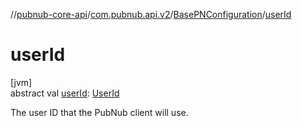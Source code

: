 //[pubnub-core-api](../../../index.md)/[com.pubnub.api.v2](../index.md)/[BasePNConfiguration](index.md)/[userId](user-id.md)

# userId

[jvm]\
abstract val [userId](user-id.md): [UserId](../../com.pubnub.api/-user-id/index.md)

The user ID that the PubNub client will use.
